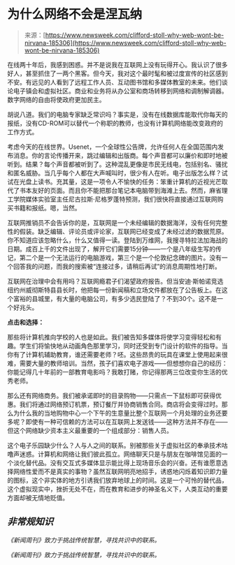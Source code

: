 <!--yml

类别：未分类

日期：2024年5月27日 14:58:48

-->

# 为什么网络不会是涅瓦纳

> 来源：[https://www.newsweek.com/clifford-stoll-why-web-wont-be-nirvana-185306](https://www.newsweek.com/clifford-stoll-why-web-wont-be-nirvana-185306)

在线两十年后，我感到困惑。并不是说我在互联网上没有玩得开心。我认识了很多好人，甚至抓住了一两个黑客。但今天，我对这个最时髦和被过度宣传的社区感到不安。有远见的人看到了远程工作人员、互动图书馆和多媒体教室的未来。他们谈论电子镇会和虚拟社区。商业和业务将从办公室和商场转移到网络和调制解调器。数字网络的自由将使政府更加民主。

胡说八道。我们的电脑专家缺乏常识吗？事实是，没有在线数据库能取代你每天的报纸，没有CD-ROM可以替代一个称职的教师，也没有计算机网络能改变政府的工作方式。

考虑今天的在线世界。Usenet，一个全球性公告牌，允许任何人在全国范围内发布消息。你的言论传播开来，跳过编辑和出版商。每个声音都可以廉价和即时地被听到。结果？每个声音都被听到了。这种混乱更像是市民无线电，包括别名、骚扰和匿名威胁。当几乎每个人都在大声喊叫时，很少有人在听。电子出版怎么样？试试在光盘上读书。充其量，这是一项令人不愉快的任务：笨重计算机的近视光芒取代了书本友好的页面。而且你不能把那台笔记本电脑带到海滩上去。然而，麻省理工学院媒体实验室主任尼古拉斯·尼格罗蓬特预测，我们很快将直接通过互联网购买书籍和报纸。嗯，当然。

互联网推销员不会告诉你的是，互联网是一个未经编辑的数据海洋，没有任何完整性的假装。缺乏编辑、评论员或评论家，互联网已经变成了未经过滤的数据荒原。你不知道应该忽略什么，什么又值得一读。登陆到万维网，我搜寻特拉法加海战的日期。成百上千的文件出现了，解开它们需要15分钟——一个是八年级生写的传记，第二个是一个无法运行的电脑游戏，第三个是一个伦敦纪念碑的图片。没有一个回答我的问题，而我的搜索被“连接过多，请稍后再试”的消息周期性地打断。

互联网在治理中会有用吗？互联网瘾君子们渴望政府报告。但当安迪·斯帕诺竞选纽约州威彻斯特县县长时，他把每一份新闻稿和立场文件都放在了公告板上。在这个富裕的县城里，有大量的电脑公司，有多少选民登陆了？不到30个。这不是一个好兆头。

**点击和选择：**

那些将计算机推向学校的人也是如此。我们被告知多媒体将使学习变得轻松和有趣。学生们将愉快地从动画角色那里学习，同时还受到专门设计的软件的指导。当你有了计算机辅助教育，谁还需要老师？呸。这些昂贵的玩具在课堂上使用起来很难，需要大量的教师培训。当然，孩子们喜欢电子游戏——但想想你自己的经历：你能记得几十年前的一部教育电影吗？我敢打赌，你记得那两三位改变你生活的优秀老师。

那么还有网络商务。我们被承诺即时的目录购物——只需点一下鼠标即可获得优惠。我们将通过网络预订机票，预订餐厅并协商销售合同。商店将会变得过时。那么为什么我的当地购物中心一个下午的生意量比整个互联网一个月处理的业务还要多呢？即使有一种可信赖的方法可以在互联网上发送钱——这种方法并不存在——但这个网络缺少资本主义最重要的一个组成部分：销售人员。

这个电子乐园缺少什么？人与人之间的联系。别被那些关于虚拟社区的奉承技术咕噜声迷惑。计算机和网络让我们彼此孤立。网络聊天只是与朋友在咖啡馆见面的一个淡化替代品。没有交互式多媒体显示能比得上现场音乐会的兴奋。还有谁愿意选择网络性爱而不是真实的事物？虽然互联网明亮地招手，诱惑地闪烁着知识即力量的图标，这个非实体的地方引诱我们放弃地球上的时间。这是一个可怜的替代品，这个虚拟现实中，挫折无处不在，而在教育和进步的神圣名义下，人类互动的重要方面却被无情地贬值。

## *非常规知识*

*《新闻周刊》致力于挑战传统智慧，寻找共识中的联系。*

*《新闻周刊》致力于挑战传统智慧，寻找共识中的联系。*
